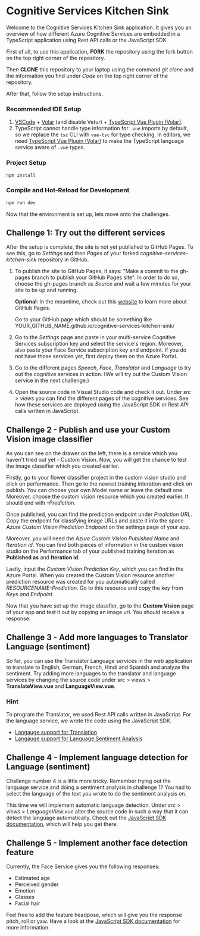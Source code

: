 # Cognitive Services Kitchen Sink

Welcome to the Cognitive Services Kitchen Sink application. It gives you an overview of how different Azure Cognitive Services are embedded in a TypeScript application using Rest API calls or the JavaScript SDK.

First of all, to use this application, **FORK** the repository using the fork button on the top right corner of the repository.

Then **CLONE** this repository to your laptop using the command _git clone_ and the information you find under _Code_ on the top right corner of the repository.

After that, follow the setup instructions.

### Recommended IDE Setup

1. [VSCode](https://code.visualstudio.com/) + [Volar](https://marketplace.visualstudio.com/items?itemName=johnsoncodehk.volar) (and disable Vetur) + [TypeScript Vue Plugin (Volar)](https://marketplace.visualstudio.com/items?itemName=johnsoncodehk.vscode-typescript-vue-plugin).
2. TypeScript cannot handle type information for `.vue` imports by default, so we replace the `tsc` CLI with `vue-tsc` for type checking. In editors, we need [TypeScript Vue Plugin (Volar)](https://marketplace.visualstudio.com/items?itemName=johnsoncodehk.vscode-typescript-vue-plugin) to make the TypeScript language service aware of `.vue` types.

### Project Setup

```sh
npm install
```

### Compile and Hot-Reload for Development

```sh
npm run dev
```

Now that the environment is set up, lets move onto the challenges.

## Challenge 1: Try out the different services

After the setup is complete, the site is not yet published to GitHub Pages. To see this, go to _Settings_ and then _Pages_ of your forked _cognitive-services-kitchen-sink_ repository in GitHub.

1. To publish the site to GitHub Pages, it says: "Make a commit to the gh-pages branch to publish your GitHub Pages site". In order to do so, choose the gh-pages branch as _Source_ and wait a few minutes for your site to be up and running.

   **Optional**: In the meantime, check out this [website](https://docs.github.com/en/pages/getting-started-with-github-pages) to learn more about GitHub Pages.

   Go to your GitHub page which should be something like YOUR_GITHUB_NAME.github.io/cognitive-services-kitchen-sink/

2. Go to the _Settings_ page and paste in your multi-service Cognitive Services subscription key and select the service's region. Moreover, also paste your Face Service subscription key and endpoint. If you do not have those services yet, first deploy them on the Azure Portal.

3. Go to the different pages _Speech_, _Face_, _Translator_ and _Language_ to try out the cognitive services in action. (We will try out the Custom Vision service in the next challenge.)

4. Open the source code in Visual Studio code and check it out. Under _src_ > _views_ you can find the different pages of the cognitive services. See how these services are deployed using the JavaScript SDK or Rest API calls written in JavaScript.

## Challenge 2 - Publish and use your Custom Vision image classifier

As you can see on the drawer on the left, there is a service which you haven't tried out yet - Custom Vision. Now, you will get the chance to test the image classifier which you created earlier.

Firstly, go to your flower classifier project in the custom vision studio and click on performance. Then go to the newest training interation and click on publish. You can choose your own Model name or leave the default one. Moreover, choose the custom vision resource which you created earlier. It should end with _-Prediction_.

Once published, you can find the prediction endpoint under _Prediction URL_. Copy the endpoint for classfying image URLs and paste it into the space _Azure Custom Vision Prediction Endpoint_ on the settings page of your app.

Moreover, you will need the _Azure Custom Vision Published Name_ and _Iteration id_. You can find both pieces of information in the custom vision studio on the Performance tab of your published training iteration as **Published as** and **Iteration id**.

Lastly, input the _Custom Vision Prediction Key_, which you can find in the Azure Portal. When you created the Custom Vision resource another prediction resource was created for you automatically called _RESOURCENAME-Prediction_. Go to this resource and copy the key from _Keys and Endpoint_.

Now that you have set up the image classfier, go to the **Custom Vision** page of your app and test it out by copying an image url. You should receive a response.

## Challenge 3 - Add more languages to Translator Language (sentiment)

So far, you can use the Translator Language services in the web application to translate to English, German, French, Hindi and Spanish and analyze the sentiment. Try adding more languages to the translator and language services by changing the source code under src > views > **TranslateView.vue** and **LanguageView.vue**.

### Hint

To program the Translator, we used Rest API calls written in JavaScript. For the language service, we wrote the code using the JavaScript SDK.

- [Langauge support for Translation](https://docs.microsoft.com/en-us/azure/cognitive-services/translator/language-support)
- [Langauge support for Language Sentiment Analysis](https://docs.microsoft.com/en-us/azure/cognitive-services/language-service/sentiment-opinion-mining/language-support)

## Challenge 4 - Implement language detection for Language (sentiment)

Challenge number 4 is a little more tricky. Remember trying out the language service and doing a sentiment analysis in challenge 1? You had to select the language of the text you wrote to do the sentiment analysis on.

This time we will implement automatic language detection. Under _src_ > _views_ > _LanguageView.vue_ alter the source code in such a way that it can detect the language automatically. Check out the [JavaScript SDK documentation](https://docs.microsoft.com/en-us/javascript/api/@azure/ai-text-analytics/?view=azure-node-latest), which will help you get there.

## Challenge 5 - Implement another face detection feature

Currently, the Face Service gives you the following responses:

- Estimated age
- Perceived gender
- Emotion
- Glasses
- Facial hair

Feel free to add the feature headpose, which will give you the response pitch, roll or yaw. Have a look at the [JavaScript SDK documentation](https://docs.microsoft.com/en-us/javascript/api/@azure/cognitiveservices-face/?view=azure-node-latest) for more information.
